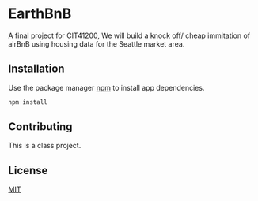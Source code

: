 # EarthBnB
A final project for CIT41200, We will build a knock off/ cheap immitation of airBnB using housing data for the Seattle market area.

## Installation

Use the package manager [npm](https://nodejs.org/en/) to install app dependencies.

```bash
npm install
```

## Contributing
This is a class project.

## License
[MIT](https://choosealicense.com/licenses/mit/)
